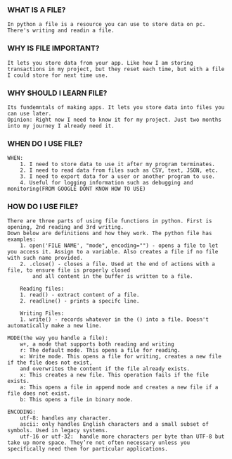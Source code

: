 ### WHAT IS A FILE?
    In python a file is a resource you can use to store data on pc. There's writing and readin a file.

### WHY IS FILE IMPORTANT?
    It lets you store data from your app. Like how I am storing transactions in my project, but they reset each time, but with a file I could store for next time use. 

### WHY SHOULD I LEARN FILE?
    Its fundemntals of making apps. It lets you store data into files you can use later. 
    Opinion: Right now I need to know it for my project. Just two months into my journey I already need it.

### WHEN DO I USE FILE?
    WHEN:
        1. I need to store data to use it after my program terminates.
        2. I need to read data from files such as CSV, text, JSON, etc.
        3. I need to export data for a user or another program to use.
        4. Useful for logging information such as debugging and monitoring(FROM GOOGLE DONT KNOW HOW TO USE)

### HOW DO I USE FILE?
    There are three parts of using file functions in python. First is opening, 2nd reading and 3rd writing. 
    Down below are definitions and how they work. The python file has examples:
        1. open('FILE NAME', "mode", encoding="") - opens a file to let you access it. Assign to a variable. Also creates a file if no file with such name provided.
        2. .close() - closes a file. Used at the end of actions with a file, to ensure file is properly closed
            and all content in the buffer is written to a file.

        Reading files:
        1. read() - extract content of a file. 
        2. readline() - prints a specifc line.

        Writing Files:
        1. write() - records whatever in the () into a file. Doesn't automatically make a new line.
        
    MODE(the way you handle a file):
        w+, a mode that supports both reading and writing   
        r: The default mode. This opens a file for reading.
        w: Write mode. This opens a file for writing, creates a new file if the file does not exist, 
        and overwrites the content if the file already exists.
        x: This creates a new file. This operation fails if the file exists.
        a: This opens a file in append mode and creates a new file if a file does not exist.
        b: This opens a file in binary mode.
    
    ENCODING:
        utf-8: handles any character.
        ascii: only handles English characters and a small subset of symbols. Used in legacy systems.
        utf-16 or utf-32:  handle more characters per byte than UTF-8 but take up more space. They’re not often necessary unless you specifically need them for particular applications.
    